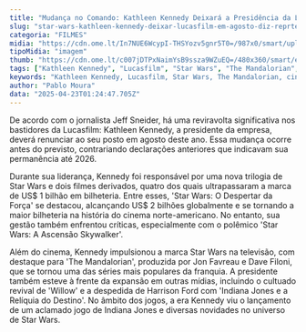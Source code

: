 ```yaml
---
title: "Mudança no Comando: Kathleen Kennedy Deixará a Presidência da Lucasfilm em Agosto"
slug: "star-wars-kathleen-kennedy-deixar-lucasfilm-em-agosto-diz-reprter"
categoria: "FILMES"
midia: "https://cdn.ome.lt/In7NUE6WcypI-THSYozv5gnr5T0=/987x0/smart/uploads/conteudo/fotos/Design_sem_nome_-_2025-04-22T210956.976.png"
tipoMidia: "imagem"
thumb: "https://cdn.ome.lt/c007jDTPxNaimYsB9ssza9WZuEQ=/480x360/smart/extras/conteudos/Design_sem_nome_-_2025-04-22T210956.976.png"
tags: ["Kathleen Kennedy", "Lucasfilm", "Star Wars", "The Mandalorian", "cinema", "jogos", "Jeff Sneider"]
keywords: "Kathleen Kennedy, Lucasfilm, Star Wars, The Mandalorian, cinema, jogos, Jeff Sneider"
author: "Pablo Moura"
data: "2025-04-23T01:24:47.705Z"
---
```


De acordo com o jornalista Jeff Sneider, há uma reviravolta significativa nos bastidores da Lucasfilm: Kathleen Kennedy, a presidente da empresa, deverá renunciar ao seu posto em agosto deste ano. Essa mudança ocorre antes do previsto, contrariando declarações anteriores que indicavam sua permanência até 2026.

Durante sua liderança, Kennedy foi responsável por uma nova trilogia de Star Wars e dois filmes derivados, quatro dos quais ultrapassaram a marca de US$ 1 bilhão em bilheteria. Entre esses, 'Star Wars: O Despertar da Força' se destacou, alcançando US$ 2 bilhões globalmente e se tornando a maior bilheteria na história do cinema norte-americano. No entanto, sua gestão também enfrentou críticas, especialmente com o polêmico 'Star Wars: A Ascensão Skywalker'.

Além do cinema, Kennedy impulsionou a marca Star Wars na televisão, com destaque para 'The Mandalorian', produzida por Jon Favreau e Dave Filoni, que se tornou uma das séries mais populares da franquia. A presidente também esteve à frente da expansão em outras mídias, incluindo o cultuado revival de 'Willow' e a despedida de Harrison Ford com 'Indiana Jones e a Relíquia do Destino'. No âmbito dos jogos, a era Kennedy viu o lançamento de um aclamado jogo de Indiana Jones e diversas novidades no universo de Star Wars.